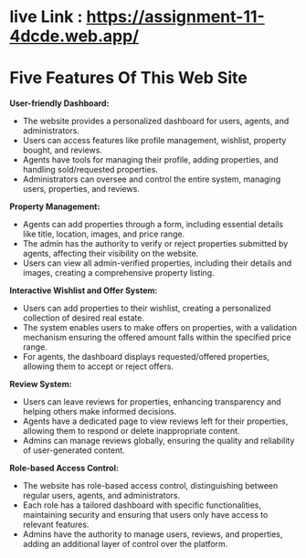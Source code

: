 # live Link : https://assignment-11-4dcde.web.app/

# Five Features Of This Web Site

**User-friendly Dashboard:**
* The website provides a personalized dashboard for users, agents, and administrators.
* Users can access features like profile management, wishlist, property bought, and reviews.
* Agents have tools for managing their profile, adding properties, and handling sold/requested properties.
* Administrators can oversee and control the entire system, managing users, properties, and reviews.

**Property Management:**
* Agents can add properties through a form, including essential details like title, location, images, and price range.
* The admin has the authority to verify or reject properties submitted by agents, affecting their visibility on the website.
* Users can view all admin-verified properties, including their details and images, creating a comprehensive property listing.


**Interactive Wishlist and Offer System:**
* Users can add properties to their wishlist, creating a personalized collection of desired real estate.
* The system enables users to make offers on properties, with a validation mechanism ensuring the offered amount falls within the specified price range.
* For agents, the dashboard displays requested/offered properties, allowing them to accept or reject offers.

**Review System:**
* Users can leave reviews for properties, enhancing transparency and helping others make informed decisions.
* Agents have a dedicated page to view reviews left for their properties, allowing them to respond or delete inappropriate content.
* Admins can manage reviews globally, ensuring the quality and reliability of user-generated content.

**Role-based Access Control:**
* The website has role-based access control, distinguishing between regular users, agents, and administrators.
* Each role has a tailored dashboard with specific functionalities, maintaining security and ensuring that users only have access to relevant features.
* Admins have the authority to manage users, reviews, and properties, adding an additional layer of control over the platform.